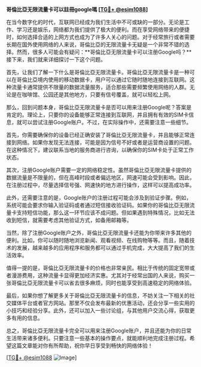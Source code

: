 **哥倫比亞无限流量卡可以註冊google嗎 [[TG💪+ @esim1088](https://t.me/s/esim1088)]**

在当今数字化的时代，互联网已经成为我们生活中不可或缺的一部分。无论是工作、学习还是娱乐，网络都为我们提供了极大的便利。而在享受网络带来的便捷时，如何选择合适的上网方式也成为了许多人关心的问题。对于经常旅行或者需要长期在国外使用网络的人来说，哥倫比亞的无限流量卡无疑是一个非常不错的选择。然而，很多人可能会有疑问：**哥倫比亞无限流量卡可以注册Google吗？**接下来，我们就来详细探讨一下这个问题。

首先，让我们了解一下什么是哥倫比亞无限流量卡。哥倫比亞无限流量卡是一种可以在哥倫比亞境内使用的移动数据卡，用户可以通过它随时随地连接到互联网。这种流量卡通常提供不限量的数据流量服务，适合那些需要频繁使用网络的人群。无论是在咖啡馆、公园还是其他地方，只要有信号覆盖，就可以轻松上网。

那么，回到问题本身，哥倫比亞无限流量卡是否可以用来注册Google呢？答案是肯定的。理论上，只要你的设备能够正常连接到互联网，并且拥有有效的SIM卡信息，就可以尝试注册Google账户。不过，在实际操作中，还需要注意一些细节。

首先，你需要确保你的设备已经正确安装了哥倫比亞无限流量卡，并且能够正常连接到网络。如果你发现无法连接，可能是因为信号不好或者是运营商设置的问题。在这种情况下，建议联系当地的服务商进行咨询，以确保你的SIM卡处于正常工作状态。

其次，注册Google账户需要一定的网络稳定性。虽然哥倫比亞无限流量卡提供的数据流量是不限量的，但在高峰时段或者偏远地区，网速可能会受到影响。因此，在注册过程中，尽量选择信号强、网速快的地方进行操作，这样可以提高成功率。

此外，还需要注意的是，Google账户的注册过程可能会涉及到验证步骤。例如，系统可能会要求你输入验证码或者通过短信接收验证码。如果你的哥倫比亞无限流量卡支持短信功能，那么这一环节应该不成问题。但如果遇到特殊情况，比如无法收到短信，就需要考虑其他验证方式，如备用邮箱等。

当然，除了注册Google账户之外，哥倫比亞无限流量卡还能为你带来许多其他的便利。比如，你可以随时随地浏览新闻、观看视频、在线购物等等。而且，随着技术的发展，越来越多的应用程序和服务都可以通过手机完成，大大提高了我们的生活效率。

值得一提的是，哥倫比亞无限流量卡的价格也非常亲民。相比于传统的固定宽带或者漫游费用，这种流量卡显得更加经济实惠。尤其对于经常出国的人来说，购买一张哥倫比亞无限流量卡可以省去很多麻烦，同时也能享受到高速稳定的网络体验。

最后，如果你想了解更多关于哥倫比亞无限流量卡的信息，不妨关注一下相关的社交媒体平台或者官方网站。那里不仅会发布最新的优惠活动，还会分享一些实用的小技巧和经验分享。此外，还可以加入一些讨论组，与其他用户交流心得，获取更多有用的信息。

总之，哥倫比亞无限流量卡完全可以用来注册Google账户，并且还能为你的日常生活带来诸多便利。只要注意一些基本的操作要点，就能顺利地完成注册过程。希望这篇文章能对你有所帮助，祝你早日享受到畅快的网络体验！

[[TG💪+ @esim1088](https://t.me/s/esim1088) ![Image](https://i.postimg.cc/4NQfJmqS/Snipaste-2025-05-13-00-14-12.png)]